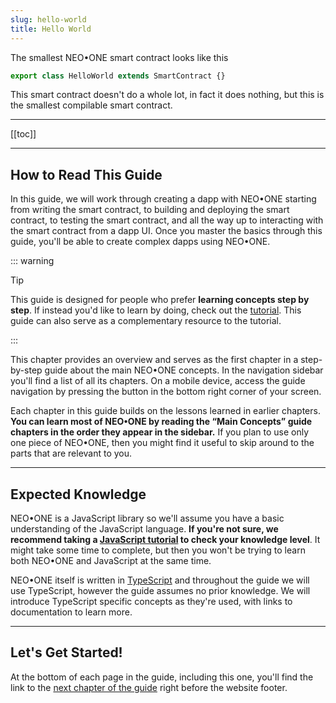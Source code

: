 ```yaml
---
slug: hello-world
title: Hello World
---
```


The smallest NEO•ONE smart contract looks like this

```typescript
export class HelloWorld extends SmartContract {}
```

This smart contract doesn't do a whole lot, in fact it does nothing, but this is the smallest compilable smart contract.

---

[[toc]]

---

## How to Read This Guide

In this guide, we will work through creating a dapp with NEO•ONE starting from writing the smart contract, to building and deploying the smart contract, to testing the smart contract, and all the way up to interacting with the smart contract from a dapp UI. Once you master the basics through this guide, you'll be able to create complex dapps using NEO•ONE.

::: warning

Tip

This guide is designed for people who prefer **learning concepts step by step**. If instead you'd like to learn by doing, check out the [tutorial](/tutorial). This guide can also serve as a complementary resource to the tutorial.

:::

This chapter provides an overview and serves as the first chapter in a step-by-step guide about the main NEO•ONE concepts. In the navigation sidebar you'll find a list of all its chapters. On a mobile device, access the guide navigation by pressing the button in the bottom right corner of your screen.

Each chapter in this guide builds on the lessons learned in earlier chapters. **You can learn most of NEO•ONE by reading the “Main Concepts” guide chapters in the order they appear in the sidebar.** If you plan to use only one piece of NEO•ONE, then you might find it useful to skip around to the parts that are relevant to you.

---

## Expected Knowledge

NEO•ONE is a JavaScript library so we'll assume you have a basic understanding of the JavaScript language. **If you're not sure, we recommend taking a [JavaScript tutorial](https://developer.mozilla.org/en-US/docs/Web/JavaScript/A_re-introduction_to_JavaScript) to check your knowledge level**. It might take some time to complete, but then you won't be trying to learn both NEO•ONE and JavaScript at the same time.

NEO•ONE itself is written in [TypeScript](http://www.typescriptlang.org/) and throughout the guide we will use TypeScript, however the guide assumes no prior knowledge. We will introduce TypeScript specific concepts as they're used, with links to documentation to learn more.

---

## Let's Get Started!

At the bottom of each page in the guide, including this one, you'll find the link to the [next chapter of the guide](/docs/blockchain-basics) right before the website footer.
